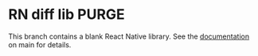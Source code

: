 # RN diff lib PURGE

This branch contains a blank React Native library.
See the [documentation](https://github.com/react-native-community/rn-diff-lib-purge/blob/master/README.md) on main for details.
